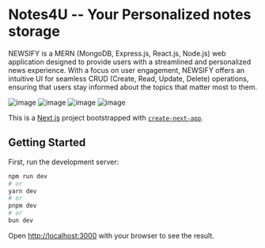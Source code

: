 # Notes4U -- Your Personalized notes storage

NEWSIFY is a MERN (MongoDB, Express.js, React.js, Node.js) web application designed to provide users with a streamlined and personalized news experience. With a focus on user engagement, NEWSIFY offers an intuitive UI for seamless CRUD (Create, Read, Update, Delete) operations, ensuring that users stay informed about the topics that matter most to them.



![image](https://github.com/Nirbhay-279/Notes/assets/143536386/6d702399-73ca-4569-8a8c-64b1b5e2f2a9)
![image](https://github.com/Nirbhay-279/Notes/assets/143536386/bc6da8dc-8c87-4cb2-a676-79800ae27875)
![image](https://github.com/Nirbhay-279/Notes/assets/143536386/3f21f227-4bab-4c67-bff4-c589768336c3)
![image](https://github.com/Nirbhay-279/Notes/assets/143536386/1cb69e63-ab57-48bb-af50-be5c0fdf68de)



This is a [Next.js](https://nextjs.org/) project bootstrapped with [`create-next-app`](https://github.com/vercel/next.js/tree/canary/packages/create-next-app).

## Getting Started

First, run the development server:

```bash
npm run dev
# or
yarn dev
# or
pnpm dev
# or
bun dev
```

Open [http://localhost:3000](http://localhost:3000) with your browser to see the result.

